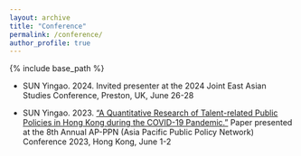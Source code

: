 ```yaml
---
layout: archive
title: "Conference"
permalink: /conference/
author_profile: true
---
```


{% include base_path %}

* SUN Yingao. 2024. Invited presenter at the 2024 Joint East Asian Studies Conference, Preston, UK, June 26-28

* SUN Yingao. 2023. [“A Quantitative Research of Talent-related Public Policies in Hong Kong during the COVID-19 Pandemic.”](../files/GeneralProgram.pdf) Paper presented at the 8th Annual AP-PPN (Asia Pacific Public Policy Network) Conference 2023, Hong Kong, June 1-2
